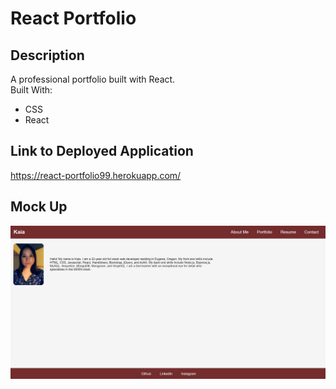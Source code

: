 # React Portfolio
## Description
A professional portfolio built with React. <br />
Built With:
- CSS
- React

## Link to Deployed Application
https://react-portfolio99.herokuapp.com/

## Mock Up
![mockup of react portfolio](assets/images/reactmockup.jpg)
